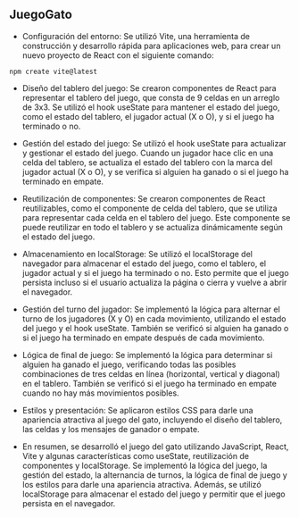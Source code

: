 ## JuegoGato

- Configuración del entorno: Se utilizó Vite, una herramienta de construcción y desarrollo rápida para aplicaciones web, para crear un nuevo proyecto de React con el siguiente comando: 
```
npm create vite@latest
```

- Diseño del tablero del juego: Se crearon componentes de React para representar el tablero del juego, que consta de 9 celdas en un arreglo de 3x3. Se utilizó el hook useState para mantener el estado del juego, como el estado del tablero, el jugador actual (X o O), y si el juego ha terminado o no.

- Gestión del estado del juego: Se utilizó el hook useState para actualizar y gestionar el estado del juego. Cuando un jugador hace clic en una celda del tablero, se actualiza el estado del tablero con la marca del jugador actual (X o O), y se verifica si alguien ha ganado o si el juego ha terminado en empate.

- Reutilización de componentes: Se crearon componentes de React reutilizables, como el componente de celda del tablero, que se utiliza para representar cada celda en el tablero del juego. Este componente se puede reutilizar en todo el tablero y se actualiza dinámicamente según el estado del juego.

- Almacenamiento en localStorage: Se utilizó el localStorage del navegador para almacenar el estado del juego, como el tablero, el jugador actual y si el juego ha terminado o no. Esto permite que el juego persista incluso si el usuario actualiza la página o cierra y vuelve a abrir el navegador.

- Gestión del turno del jugador: Se implementó la lógica para alternar el turno de los jugadores (X y O) en cada movimiento, utilizando el estado del juego y el hook useState. También se verificó si alguien ha ganado o si el juego ha terminado en empate después de cada movimiento.

- Lógica de final de juego: Se implementó la lógica para determinar si alguien ha ganado el juego, verificando todas las posibles combinaciones de tres celdas en línea (horizontal, vertical y diagonal) en el tablero. También se verificó si el juego ha terminado en empate cuando no hay más movimientos posibles.

- Estilos y presentación: Se aplicaron estilos CSS para darle una apariencia atractiva al juego del gato, incluyendo el diseño del tablero, las celdas y los mensajes de ganador o empate.

- En resumen, se desarrolló el juego del gato utilizando JavaScript, React, Vite y algunas características como useState, reutilización de componentes y localStorage. Se implementó la lógica del juego, la gestión del estado, la alternancia de turnos, la lógica de final de juego y los estilos para darle una apariencia atractiva. Además, se utilizó localStorage para almacenar el estado del juego y permitir que el juego persista en el navegador.
